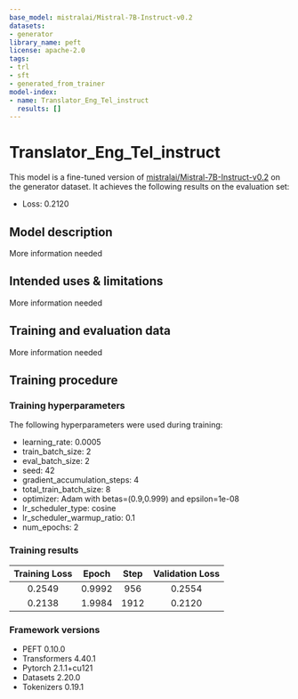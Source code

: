 ```yaml
---
base_model: mistralai/Mistral-7B-Instruct-v0.2
datasets:
- generator
library_name: peft
license: apache-2.0
tags:
- trl
- sft
- generated_from_trainer
model-index:
- name: Translator_Eng_Tel_instruct
  results: []
---
```


<!-- This model card has been generated automatically according to the information the Trainer had access to. You
should probably proofread and complete it, then remove this comment. -->

# Translator_Eng_Tel_instruct

This model is a fine-tuned version of [mistralai/Mistral-7B-Instruct-v0.2](https://huggingface.co/mistralai/Mistral-7B-Instruct-v0.2) on the generator dataset.
It achieves the following results on the evaluation set:
- Loss: 0.2120

## Model description

More information needed

## Intended uses & limitations

More information needed

## Training and evaluation data

More information needed

## Training procedure

### Training hyperparameters

The following hyperparameters were used during training:
- learning_rate: 0.0005
- train_batch_size: 2
- eval_batch_size: 2
- seed: 42
- gradient_accumulation_steps: 4
- total_train_batch_size: 8
- optimizer: Adam with betas=(0.9,0.999) and epsilon=1e-08
- lr_scheduler_type: cosine
- lr_scheduler_warmup_ratio: 0.1
- num_epochs: 2

### Training results

| Training Loss | Epoch  | Step | Validation Loss |
|:-------------:|:------:|:----:|:---------------:|
| 0.2549        | 0.9992 | 956  | 0.2554          |
| 0.2138        | 1.9984 | 1912 | 0.2120          |


### Framework versions

- PEFT 0.10.0
- Transformers 4.40.1
- Pytorch 2.1.1+cu121
- Datasets 2.20.0
- Tokenizers 0.19.1